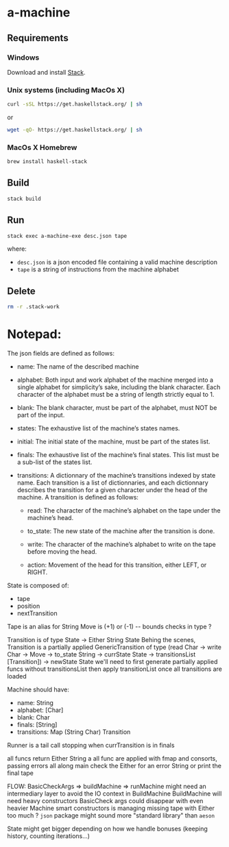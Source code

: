 # a-machine

## Requirements

### Windows
Download and install [Stack](https://get.haskellstack.org/stable/windows-x86_64-installer.exe).

### Unix systems (including MacOs X)
```bash
curl -sSL https://get.haskellstack.org/ | sh
```
or
```bash
wget -qO- https://get.haskellstack.org/ | sh
```

### MacOs X Homebrew
```bash
brew install haskell-stack
```

## Build

```bash
stack build
```

## Run

```bash
stack exec a-machine-exe desc.json tape
```
where:
- `desc.json` is a json encoded file containing a valid machine description
- `tape` is a string of instructions from the machine alphabet

## Delete

```bash
rm -r .stack-work
```

# Notepad:

The json fields are defined as follows:
 - name: The name of the described machine

 - alphabet: Both input and work alphabet of the machine merged into a single alphabet for simplicity’s sake, including the blank character. Each
     character of the alphabet must be a string of length strictly equal to 1.

 - blank: The blank character, must be part of the alphabet, must NOT be
     part of the input.

 - states: The exhaustive list of the machine’s states names.

 - initial: The initial state of the machine, must be part of the states list.

 - finals: The exhaustive list of the machine’s final states. This list must be a
     sub-list of the states list.

 - transitions: A dictionnary of the machine’s transitions indexed by state
     name. Each transition is a list of dictionnaries, and each dictionnary
     describes the transition for a given character under the head of the
     machine. A transition is defined as follows:

     - read: The character of the machine’s alphabet on the tape under the
        machine’s head.

     - to_state: The new state of the machine after the transition is done.

     - write: The character of the machine’s alphabet to write on the tape
        before moving the head.

     - action: Movement of the head for this transition, either LEFT, or
        RIGHT.


State is composed of:
- tape
- position
- nextTransition

Tape is an alias for String
Move is (+1) or (-1) -- bounds checks in type ?

Transition is of type State -> Either String State
Behing the scenes, Transition is a partially applied GenericTransition of type
(read Char -> write Char -> Move -> to_state String -> currState State -> transitionsList [Transition]) -> newState State
we'll need to first generate partially applied funcs without transitionsList then apply transitionList once all transitions are loaded

Machine should have:
- name: String
- alphabet: [Char]
- blank: Char
- finals: [String]
- transitions: Map (String Char) Transition

Runner is a tail call stopping when currTransition is in finals

all funcs return Either String a
all func are applied with fmap and consorts, passing errors all along
main check the Either for an error String or print the final tape 

FLOW:
BasicCheckArgs => buildMachine => runMachine
might need an intermediary layer to avoid the IO context in BuildMachine
BuildMachine will need heavy constructors
BasicCheck args could disappear with even heavier Machine smart constructors
is managing missing tape with Either too much ?
`json` package might sound more "standard library" than `aeson`

State might get bigger depending on how we handle bonuses (keeping history, counting iterations...)
